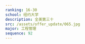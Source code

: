 ```yaml
---
ranking: 16-30
school: 纽约大学
description: 全美第三十
src: /assets/offer_update/065.jpg
major: 工程管理
sequence: 92
---
```

